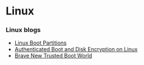 # Linux

### Linux blogs

- [Linux Boot Partitions](https://0pointer.net/blog/linux-boot-partitions.html)
- [Authenticated Boot and Disk Encryption on Linux](https://0pointer.net/blog/authenticated-boot-and-disk-encryption-on-linux.html)
- [Brave New Trusted Boot World](https://0pointer.net/blog/brave-new-trusted-boot-world.html)

